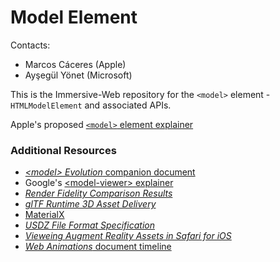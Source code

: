 
# Model Element

Contacts:
* Marcos Cáceres (Apple)
* Ayşegül Yönet (Microsoft)

This is the Immersive-Web repository for the `<model>` element - `HTMLModelElement` and associated APIs.

Apple's proposed [`<model>` element explainer](https://github.com/immersive-web/proposals/issues/76)

### Additional Resources
* [_&lt;model> Evolution_ companion document](https://github.com/WebKit/explainers/blob/main/model/HistoryAndEvolution.md)
* Google's [&lt;model-viewer> explainer](https://modelviewer.dev/)
* [_Render Fidelity Comparison Results_](https://modelviewer.dev/fidelity/)
* [_glTF Runtime 3D Asset Delivery_](https://www.khronos.org/gltf/)
* [MaterialX](https://www.materialx.org/)
* [_USDZ File Format Specification_](https://graphics.pixar.com/usd/release/wp_usdz.html)
* [_Vieweing Augment Reality Assets in Safari for iOS_](https://webkit.org/blog/8421/viewing-augmented-reality-assets-in-safari-for-ios/)
* [_Web Animations_ document timeline](https://www.w3.org/TR/web-animations-1/#the-documents-default-timeline)

